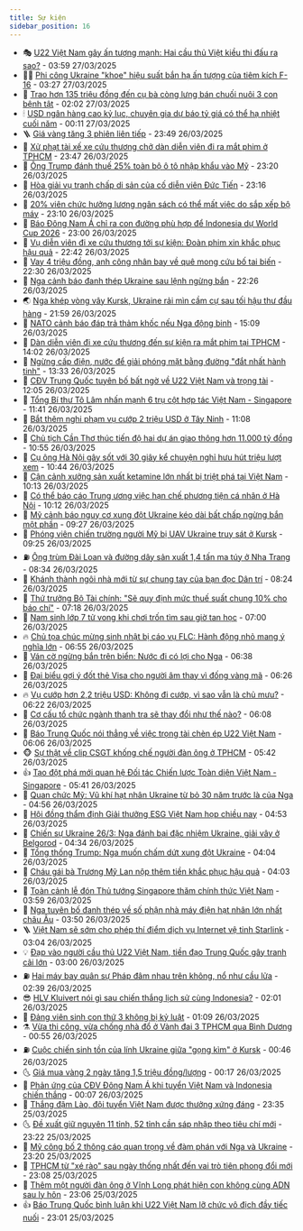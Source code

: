 ```yaml
---
title: Sự kiện
sidebar_position: 16
---
```


<!-- dantri-su-kien:START -->
- 🎭 [U22 Việt Nam gây ấn tượng mạnh: Hai cầu thủ Việt kiều thi đấu ra sao?](https://dantri.com.vn/the-thao/u22-viet-nam-gay-an-tuong-manh-hai-cau-thu-viet-kieu-thi-dau-ra-sao-20250327105940621.htm) - 03:59 27/03/2025
- 👨‍🏫 [Phi công Ukraine &quot;khoe&quot; hiệu suất bắn hạ ấn tượng của tiêm kích F-16](https://dantri.com.vn/the-gioi/phi-cong-ukraine-khoe-hieu-suat-ban-ha-an-tuong-cua-tiem-kich-f-16-20250327102614780.htm) - 03:27 27/03/2025
- 🌮 [Trao hơn 135 triệu đồng đến cụ bà còng lưng bán chuối nuôi 3 con bệnh tật](https://dantri.com.vn/tam-long-nhan-ai/trao-hon-135-trieu-dong-den-cu-ba-cong-lung-ban-chuoi-nuoi-3-con-benh-tat-20250327061520942.htm) - 02:02 27/03/2025
- 🕯 [USD ngân hàng cao kỷ lục, chuyên gia dự báo tỷ giá có thể hạ nhiệt cuối năm](https://dantri.com.vn/kinh-doanh/usd-ngan-hang-cao-ky-luc-chuyen-gia-du-bao-ty-gia-co-the-ha-nhiet-cuoi-nam-20250325172125306.htm) - 00:11 27/03/2025
- 🪜 [Giá vàng tăng 3 phiên liên tiếp](https://dantri.com.vn/kinh-doanh/gia-vang-tang-3-phien-lien-tiep-20250327013331762.htm) - 23:49 26/03/2025
- 🐘 [Xử phạt tài xế xe cứu thương chở dàn diễn viên đi ra mắt phim ở TPHCM](https://dantri.com.vn/xa-hoi/xu-phat-tai-xe-xe-cuu-thuong-cho-dan-dien-vien-di-ra-mat-phim-o-tphcm-20250326232254735.htm) - 23:47 26/03/2025
- 🤔 [Ông Trump đánh thuế 25% toàn bộ ô tô nhập khẩu vào Mỹ](https://dantri.com.vn/the-gioi/ong-trump-danh-thue-25-toan-bo-o-to-nhap-khau-vao-my-20250327061943449.htm) - 23:20 26/03/2025
- 🧠 [Hòa giải vụ tranh chấp di sản của cố diễn viên Đức Tiến](https://dantri.com.vn/phap-luat/hoa-giai-vu-tranh-chap-di-san-cua-co-dien-vien-duc-tien-20250326194210105.htm) - 23:16 26/03/2025
- 📝 [20% viên chức hưởng lương ngân sách có thể mất việc do sắp xếp bộ máy](https://dantri.com.vn/xa-hoi/20-vien-chuc-huong-luong-ngan-sach-co-the-mat-viec-do-sap-xep-bo-may-20250325130640977.htm) - 23:10 26/03/2025
- 🦏 [Báo Đông Nam Á chỉ ra con đường phù hợp để Indonesia dự World Cup 2026](https://dantri.com.vn/the-thao/bao-dong-nam-a-chi-ra-con-duong-phu-hop-de-indonesia-du-world-cup-2026-20250326133118038.htm) - 23:00 26/03/2025
- 🥰 [Vụ diễn viên đi xe cứu thương tới sự kiện: Đoàn phim xin khắc phục hậu quả](https://dantri.com.vn/giai-tri/vu-dien-vien-di-xe-cuu-thuong-toi-su-kien-doan-phim-xin-khac-phuc-hau-qua-20250327011904238.htm) - 22:42 26/03/2025
- 🤗 [Vay 4 triệu đồng, anh công nhân bay về quê mong cứu bố tai biến](https://dantri.com.vn/tam-long-nhan-ai/vay-4-trieu-dong-anh-cong-nhan-bay-ve-que-mong-cuu-bo-tai-bien-20250318162424284.htm) - 22:30 26/03/2025
- 🌈 [Nga cảnh báo đanh thép Ukraine sau lệnh ngừng bắn](https://dantri.com.vn/the-gioi/nga-canh-bao-danh-thep-ukraine-sau-lenh-ngung-ban-20250327025716168.htm) - 22:26 26/03/2025
- 🌏 [Nga khép vòng vây Kursk, Ukraine rải mìn cầm cự sau tối hậu thư đầu hàng](https://dantri.com.vn/the-gioi/nga-khep-vong-vay-kursk-ukraine-rai-min-cam-cu-sau-toi-hau-thu-dau-hang-20250327021612108.htm) - 21:59 26/03/2025
- 💄 [NATO cảnh báo đáp trả thảm khốc nếu Nga động binh](https://dantri.com.vn/the-gioi/nato-canh-bao-dap-tra-tham-khoc-neu-nga-dong-binh-20250326220431248.htm) - 15:09 26/03/2025
- 👺 [Dàn diễn viên đi xe cứu thương đến sự kiện ra mắt phim tại TPHCM](https://dantri.com.vn/xa-hoi/dan-dien-vien-di-xe-cuu-thuong-den-su-kien-ra-mat-phim-tai-tphcm-20250326205515261.htm) - 14:02 26/03/2025
- 👹 [Ngừng cấp điện, nước để giải phóng mặt bằng đường &quot;đắt nhất hành tinh&quot;](https://dantri.com.vn/xa-hoi/ngung-cap-dien-nuoc-de-giai-phong-mat-bang-duong-dat-nhat-hanh-tinh-20250326193711188.htm) - 13:33 26/03/2025
- 🌊 [CĐV Trung Quốc tuyên bố bất ngờ về U22 Việt Nam và trọng tài](https://dantri.com.vn/the-thao/cdv-trung-quoc-tuyen-bo-bat-ngo-ve-u22-viet-nam-va-trong-tai-20250326185422404.htm) - 12:05 26/03/2025
- 🤠 [Tổng Bí thư Tô Lâm nhấn mạnh 6 trụ cột hợp tác Việt Nam - Singapore](https://dantri.com.vn/xa-hoi/tong-bi-thu-to-lam-nhan-manh-6-tru-cot-hop-tac-viet-nam-singapore-20250326184101354.htm) - 11:41 26/03/2025
- 🎊 [Bắt thêm nghi phạm vụ cướp 2 triệu USD ở Tây Ninh](https://dantri.com.vn/phap-luat/bat-them-nghi-pham-vu-cuop-2-trieu-usd-o-tay-ninh-20250326180237692.htm) - 11:08 26/03/2025
- 🐘 [Chủ tịch Cần Thơ thúc tiến độ hai dự án giao thông hơn 11.000 tỷ đồng](https://dantri.com.vn/xa-hoi/chu-tich-can-tho-thuc-tien-do-hai-du-an-giao-thong-hon-11000-ty-dong-20250326173711000.htm) - 10:55 26/03/2025
- 💂 [Cụ ông Hà Nội gây sốt với 30 giây kể chuyện nghỉ hưu hút triệu lượt xem](https://dantri.com.vn/doi-song/cu-ong-ha-noi-gay-sot-voi-30-giay-ke-chuyen-nghi-huu-hut-trieu-luot-xem-20250326152137824.htm) - 10:44 26/03/2025
- 👹 [Cận cảnh xưởng sản xuất ketamine lớn nhất bị triệt phá tại Việt Nam](https://dantri.com.vn/phap-luat/can-canh-xuong-san-xuat-ketamine-lon-nhat-bi-triet-pha-tai-viet-nam-20250326165345554.htm) - 10:13 26/03/2025
- 🦒 [Có thể báo cáo Trung ương việc hạn chế phương tiện cá nhân ở Hà Nội](https://dantri.com.vn/xa-hoi/co-the-bao-cao-trung-uong-viec-han-che-phuong-tien-ca-nhan-o-ha-noi-20250326165658847.htm) - 10:12 26/03/2025
- 🗽 [Mỹ cảnh báo nguy cơ xung đột Ukraine kéo dài bất chấp ngừng bắn một phần](https://dantri.com.vn/the-gioi/my-canh-bao-nguy-co-xung-dot-ukraine-keo-dai-bat-chap-ngung-ban-mot-phan-20250326161426962.htm) - 09:27 26/03/2025
- 💄 [Phóng viên chiến trường người Mỹ bị UAV Ukraine truy sát ở Kursk](https://dantri.com.vn/the-gioi/phong-vien-chien-truong-nguoi-my-bi-uav-ukraine-truy-sat-o-kursk-20250326150112314.htm) - 09:25 26/03/2025
- ⛽️ [Ông trùm Đài Loan và đường dây sản xuất 1,4 tấn ma túy ở Nha Trang](https://dantri.com.vn/phap-luat/ong-trum-dai-loan-va-duong-day-san-xuat-14-tan-ma-tuy-o-nha-trang-20250326152436170.htm) - 08:34 26/03/2025
- 🥷 [Khánh thành ngôi nhà mới từ sự chung tay của bạn đọc Dân trí](https://dantri.com.vn/tam-long-nhan-ai/khanh-thanh-ngoi-nha-moi-tu-su-chung-tay-cua-ban-doc-dan-tri-20250326131538471.htm) - 08:24 26/03/2025
- 🤖 [Thứ trưởng Bộ Tài chính: &quot;Sẽ quy định mức thuế suất chung 10% cho báo chí&quot;](https://dantri.com.vn/xa-hoi/thu-truong-bo-tai-chinh-se-quy-dinh-muc-thue-suat-chung-10-cho-bao-chi-20250326140356373.htm) - 07:18 26/03/2025
- 🌊 [Nam sinh lớp 7 tử vong khi chơi trốn tìm sau giờ tan học](https://dantri.com.vn/giao-duc/nam-sinh-lop-7-tu-vong-khi-choi-tron-tim-sau-gio-tan-hoc-20250326133045298.htm) - 07:00 26/03/2025
- 🔥 [Chủ tọa chúc mừng sinh nhật bị cáo vụ FLC: Hành động nhỏ mang ý nghĩa lớn](https://dantri.com.vn/phap-luat/chu-toa-chuc-mung-sinh-nhat-bi-cao-vu-flc-hanh-dong-nho-mang-y-nghia-lon-20250326132156641.htm) - 06:55 26/03/2025
- 🦏 [Ván cờ ngừng bắn trên biển: Nước đi có lợi cho Nga](https://dantri.com.vn/the-gioi/van-co-ngung-ban-tren-bien-nuoc-di-co-loi-cho-nga-20250326115245923.htm) - 06:38 26/03/2025
- 🐘 [Đại biểu gợi ý đốt thẻ Visa cho người âm thay vì đống vàng mã](https://dantri.com.vn/xa-hoi/dai-bieu-goi-y-dot-the-visa-cho-nguoi-am-thay-vi-dong-vang-ma-20250326131815209.htm) - 06:26 26/03/2025
- 🔥 [Vụ cướp hơn 2,2 triệu USD: Không đi cướp, vì sao vẫn là chủ mưu?](https://dantri.com.vn/ban-doc/vu-cuop-hon-22-trieu-usd-khong-di-cuop-vi-sao-van-la-chu-muu-20250326001153590.htm) - 06:22 26/03/2025
- 💼 [Cơ cấu tổ chức ngành thanh tra sẽ thay đổi như thế nào?](https://dantri.com.vn/xa-hoi/co-cau-to-chuc-nganh-thanh-tra-se-thay-doi-nhu-the-nao-20250326124424514.htm) - 06:08 26/03/2025
- 🚀 [Báo Trung Quốc nói thẳng về việc trọng tài chèn ép U22 Việt Nam](https://dantri.com.vn/the-thao/bao-trung-quoc-noi-thang-ve-viec-trong-tai-chen-ep-u22-viet-nam-20250326130645438.htm) - 06:06 26/03/2025
- 🐵 [Sự thật về clip CSGT khống chế người đàn ông ở TPHCM](https://dantri.com.vn/xa-hoi/su-that-ve-clip-csgt-khong-che-nguoi-dan-ong-o-tphcm-20250326111532918.htm) - 05:42 26/03/2025
- 👍 [Tạo đột phá mới quan hệ Đối tác Chiến lược Toàn diện Việt Nam - Singapore](https://dantri.com.vn/xa-hoi/tao-dot-pha-moi-quan-he-doi-tac-chien-luoc-toan-dien-viet-nam-singapore-20250326123255845.htm) - 05:41 26/03/2025
- 🚦 [Quan chức Mỹ: Vũ khí hạt nhân Ukraine từ bỏ 30 năm trước là của Nga](https://dantri.com.vn/the-gioi/quan-chuc-my-vu-khi-hat-nhan-ukraine-tu-bo-30-nam-truoc-la-cua-nga-20250326114657527.htm) - 04:56 26/03/2025
- 🥸 [Hội đồng thẩm định Giải thưởng ESG Việt Nam họp chiều nay](https://dantri.com.vn/kinh-doanh/hoi-dong-tham-dinh-giai-thuong-esg-viet-nam-hop-chieu-nay-20250326105437490.htm) - 04:53 26/03/2025
- 🥷 [Chiến sự Ukraine 26/3: Nga đánh bại đặc nhiệm Ukraine, giải vây ở Belgorod](https://dantri.com.vn/the-gioi/chien-su-ukraine-263-nga-danh-bai-dac-nhiem-ukraine-giai-vay-o-belgorod-20250326111749107.htm) - 04:34 26/03/2025
- 🤡 [Tổng thống Trump: Nga muốn chấm dứt xung đột Ukraine](https://dantri.com.vn/the-gioi/tong-thong-trump-nga-muon-cham-dut-xung-dot-ukraine-20250326104115770.htm) - 04:04 26/03/2025
- 🥳 [Cháu gái bà Trương Mỹ Lan nộp thêm tiền khắc phục hậu quả](https://dantri.com.vn/phap-luat/chau-gai-ba-truong-my-lan-nop-them-tien-khac-phuc-hau-qua-20250326093318894.htm) - 04:03 26/03/2025
- 🤩 [Toàn cảnh lễ đón Thủ tướng Singapore thăm chính thức Việt Nam](https://dantri.com.vn/xa-hoi/toan-canh-le-don-thu-tuong-singapore-tham-chinh-thuc-viet-nam-20250326105341961.htm) - 03:59 26/03/2025
- 🎡 [Nga tuyên bố đanh thép về số phận nhà máy điện hạt nhân lớn nhất châu Âu](https://dantri.com.vn/the-gioi/nga-tuyen-bo-danh-thep-ve-so-phan-nha-may-dien-hat-nhan-lon-nhat-chau-au-20250326103551636.htm) - 03:50 26/03/2025
- 🪜 [Việt Nam sẽ sớm cho phép thí điểm dịch vụ Internet vệ tinh Starlink](https://dantri.com.vn/cong-nghe/viet-nam-se-som-cho-phep-thi-diem-dich-vu-internet-ve-tinh-starlink-20250326100216065.htm) - 03:04 26/03/2025
- 💡 [Đạp vào người cầu thủ U22 Việt Nam, tiền đạo Trung Quốc gây tranh cãi lớn](https://dantri.com.vn/the-thao/dap-vao-nguoi-cau-thu-u22-viet-nam-tien-dao-trung-quoc-gay-tranh-cai-lon-20250326100026819.htm) - 03:00 26/03/2025
- ⛽️ [Hai máy bay quân sự Pháp đâm nhau trên không, nổ như cầu lửa](https://dantri.com.vn/the-gioi/hai-may-bay-quan-su-phap-dam-nhau-tren-khong-no-nhu-cau-lua-20250326093802097.htm) - 02:39 26/03/2025
- 😎 [HLV Kluivert nói gì sau chiến thắng lịch sử cùng Indonesia?](https://dantri.com.vn/the-thao/hlv-kluivert-noi-gi-sau-chien-thang-lich-su-cung-indonesia-20250326014750239.htm) - 02:01 26/03/2025
- 🗽 [Đảng viên sinh con thứ 3 không bị kỷ luật](https://dantri.com.vn/xa-hoi/dang-vien-sinh-con-thu-3-khong-bi-ky-luat-20250326080621256.htm) - 01:09 26/03/2025
- ⚗️ [Vừa thi công, vừa chống nhà đổ ở Vành đai 3 TPHCM qua Bình Dương](https://dantri.com.vn/xa-hoi/vua-thi-cong-vua-chong-nha-do-o-vanh-dai-3-tphcm-qua-binh-duong-20250326064508341.htm) - 00:55 26/03/2025
- ⛽️ [Cuộc chiến sinh tồn của lính Ukraine giữa &quot;gọng kìm&quot; ở Kursk](https://dantri.com.vn/the-gioi/cuoc-chien-sinh-ton-cua-linh-ukraine-giua-gong-kim-o-kursk-20250326064644613.htm) - 00:46 26/03/2025
- 🌜 [Giá mua vàng 2 ngày tăng 1,5 triệu đồng/lượng](https://dantri.com.vn/kinh-doanh/gia-mua-vang-2-ngay-tang-15-trieu-dongluong-20250326070851669.htm) - 00:17 26/03/2025
- 🦩 [Phản ứng của CĐV Đông Nam Á khi tuyển Việt Nam và Indonesia chiến thắng](https://dantri.com.vn/the-thao/phan-ung-cua-cdv-dong-nam-a-khi-tuyen-viet-nam-va-indonesia-chien-thang-20250326000921218.htm) - 00:07 26/03/2025
- 🦒 [Thắng đậm Lào, đội tuyển Việt Nam được thưởng xứng đáng](https://dantri.com.vn/the-thao/thang-dam-lao-doi-tuyen-viet-nam-duoc-thuong-xung-dang-20250326003828822.htm) - 23:35 25/03/2025
- 🌜 [Đề xuất giữ nguyên 11 tỉnh, 52 tỉnh cần sáp nhập theo tiêu chí mới](https://dantri.com.vn/noi-vu/de-xuat-giu-nguyen-11-tinh-52-tinh-can-sap-nhap-theo-tieu-chi-moi-20250325185315698.htm) - 23:22 25/03/2025
- 🐎 [Mỹ công bố 2 thông cáo quan trọng về đàm phán với Nga và Ukraine](https://dantri.com.vn/the-gioi/my-cong-bo-2-thong-cao-quan-trong-ve-dam-phan-voi-nga-va-ukraine-20250326054731938.htm) - 23:20 25/03/2025
- 🌋 [TPHCM từ &quot;xé rào&quot; sau ngày thống nhất đến vai trò tiên phong đổi mới](https://dantri.com.vn/xa-hoi/tphcm-tu-xe-rao-sau-ngay-thong-nhat-den-vai-tro-tien-phong-doi-moi-20250325203552344.htm) - 23:08 25/03/2025
- 🧰 [Thêm một người đàn ông ở Vĩnh Long phát hiện con không cùng ADN sau ly hôn](https://dantri.com.vn/phap-luat/them-mot-nguoi-dan-ong-o-vinh-long-phat-hien-con-khong-cung-adn-sau-ly-hon-20250325211458581.htm) - 23:06 25/03/2025
- 👍 [Báo Trung Quốc bình luận khi U22 Việt Nam lỡ chức vô địch đầy tiếc nuối](https://dantri.com.vn/the-thao/bao-trung-quoc-binh-luan-khi-u22-viet-nam-lo-chuc-vo-dich-day-tiec-nuoi-20250326011429110.htm) - 23:01 25/03/2025<!-- dantri-su-kien:END -->
